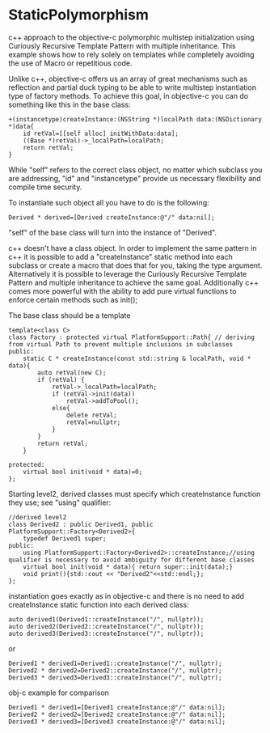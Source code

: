 StaticPolymorphism
==================

c++ approach to the objective-c polymorphic multistep initialization using Curiously Recursive Template Pattern with multiple inheritance. This example shows how to rely solely on templates while completely avoiding the use of Macro or repetitious code.

Unlike c++, objective-c offers us an array of great mechanisms such as reflection and partial duck typing to be able to write multistep instantiation type of factory methods.
To achieve this goal, in objective-c you can do something like this in the base class:

	+(instancetype)createInstance:(NSString *)localPath data:(NSDictionary *)data{
	    id retVal=[[self alloc] initWithData:data];
	    ((Base *)retVal)->_localPath=localPath;
	    return retVal;
	}
	
While "self" refers to the correct class object, no matter which subclass you are addressing, "id" and "instancetype" provide us necessary flexibility and compile time security.

To instantiate such object all you have to do is the following:

	Derived * derived=[Derived createInstance:@"/" data:nil];
	
"self" of the base class will turn into the instance of "Derived".

c++ doesn't have a class object. In order to implement the same pattern in c++ it is possible to add a "createInstance" static method into each subclass or create a macro that does that for you, taking the type argument. Alternatively it is possible to leverage the Curiously Recursive Template Pattern and multiple inheritance to achieve the same goal. Additionally c++ comes more powerful with the ability to add pure virtual functions to enforce certain methods such as init();

The base class should be a template

	template<class C>
	class Factory : protected virtual PlatformSupport::Path{ // deriving from virtual Path to prevent multiple inclusions in subclasses
	public:
	    static C * createInstance(const std::string & localPath, void * data){
	        auto retVal(new C);
	        if (retVal) {
	            retVal->_localPath=localPath;
	            if (retVal->init(data))
	                retVal->addToPool();
	            else{
	                delete retVal;
	                retVal=nullptr;
	            }
	        }
	        return retVal;
	    }
   
	protected:
	    virtual bool init(void * data)=0;
	};


Starting level2, derived classes must specify which createInstance function they use; see "using" qualifier:

	//derived level2
	class Derived2 : public Derived1, public PlatformSupport::Factory<Derived2>{
	    typedef Derived1 super;
	public:
	    using PlatformSupport::Factory<Derived2>::createInstance;//using qualifier is necessary to avoid ambiguity for different base classes
	    virtual bool init(void * data){ return super::init(data);}
	    void print(){std::cout << "Derived2"<<std::endl;};
	};

instantiation goes exactly as in objective-c and there is no need to add createInstance static function into each derived class:

	auto derived1(Derived1::createInstance("/", nullptr));
	auto derived2(Derived2::createInstance("/", nullptr));
	auto derived3(Derived3::createInstance("/", nullptr));

or

	Derived1 * derived1=Derived1::createInstance("/", nullptr);
	Derived2 * derived2=Derived2::createInstance("/", nullptr);
	Derived3 * derived3=Derived3::createInstance("/", nullptr);

obj-c example for comparison

	Derived1 * derived1=[Derived1 createInstance:@"/" data:nil];
	Derived2 * derived2=[Derived2 createInstance:@"/" data:nil];
	Derived3 * derived3=[Derived3 createInstance:@"/" data:nil];

